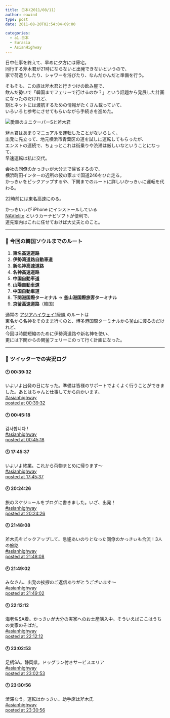 ```yaml
---
title: 日本(2011/08/11)
author: eawind
type: post
date: 2011-08-20T02:54:04+09:00

categories:
  - a1.日本
  - Eurasia
  - AsianHighway
---
```

日中仕事を終えて、早めに夕方には帰宅。  
同行する斧木君が21時にならないと出発できないというので、  
家で荷造りしたり、シャワーを浴びたり、なんだかんだと準備を行う。

そもそも、この旅は斧木君と行きつけの飲み屋で、  
飲んだ勢いで「韓国までフェリーで行けるのか？」という話題から発展した計画になったのだけれど、  
割とネットには渡航するための情報がたくさん載っていて、  
いろいろと参考にさせてもらいながら手続きを進めた。

![愛車のミニクーパーSと斧木君](/img/2011/08/CIMG16801.jpg)

斧木君はあまりマニュアルを運転したことがないらしく、  
出発に先立って、地元横浜市青葉区の道を試しに運転してもらったが、  
エンストの連続で、ちょっとこれは街乗りや渋滞は厳しいなということになって、  
早速運転は私に交代。

会社の同僚のかっきぃが大分まで帰省するので、  
横浜町田インターの近所の彼の家まで国道246をひた走る。  
かっきぃをピックアップするや、下関までのルートに詳しいかっきぃに運転を代わる。

22時前には東名高速にのる。

かっきいぃが iPhone にインストールしている  
[NAVIelite](http://dribrain.com/) というカーナビソフトが便利で、  
道先案内はこれに任せておけば大丈夫とのこと。

---

### **🚗 今回の韓国ソウルまでのルート**
1. **東名高速道路**  
2. **伊勢湾道路自動車道**  
3. **新名神高速道路**  
4. **名神高速道路**  
5. **中国自動車道**  
6. **山陽自動車道**  
7. **中国自動車道**  
8. **下関港国際ターミナル** → **釜山港国際旅客ターミナル**  
9. **京釜高速道路**（韓国）

通常の [アジアハイウェイ1号線](http://ja.wikipedia.org/wiki/%E3%82%A2%E3%82%B8%E3%82%A2%E3%83%8F%E3%82%A4%E3%82%A6%E3%82%A7%E3%82%A41%E5%8F%B7%E7%B7%9A) のルートは  
東名から名神をそのまま行くのと、博多港国際ターミナルから釜山に渡るのだけれど、  
今回は時間短縮のために伊勢湾道路や新名神を使い、  
更には下関からの関釜フェリーにのって行く計画になった。

---

### 📡 **ツイッターでの実況ログ**

#### 🕛 **00:39:32**  
いよいよ出発の日になった。準備は皆様のサポートでよくよく行うことができました。あとはちゃんと仕事してから向かいます。  
[#asianhighway](http://twitter.com/search?q=%23asianhighway)  
[posted at 00:39:32](http://twitter.com/eawind/status/101316759109369856)

#### 🕛 **00:45:18**  
감사합니다 !  
[#asianhighway](http://twitter.com/search?q=%23asianhighway)  
[posted at 00:45:18](http://twitter.com/eawind/status/101318209357099008)

#### 🕔 **17:45:37**  
いよいよ終業。これから荷物まとめに帰ります〜  
[#asianhighway](http://twitter.com/search?q=%23asianhighway)  
[posted at 17:45:37](http://twitter.com/eawind/status/101574979866460160)

#### 🕗 **20:24:26**  
旅のスケジュールをブログに書きました。いざ、出発！   
[#asianhighway](http://twitter.com/search?q=%23asianhighway)  
[posted at 20:24:26](http://twitter.com/eawind/status/101614947397677057)

#### 🕘 **21:48:08**  
斧木氏をピックアップして、急遽あいのりとなった同僚のかっきぃも合流！3人の旅路  
[#asianhighway](http://twitter.com/search?q=%23asianhighway)  
[posted at 21:48:08](http://twitter.com/eawind/status/101636011435626496)

#### 🕘 **21:49:02**  
みなさん、出発の挨拶のご返信ありがとうございます〜  
[#asianhighway](http://twitter.com/search?q=%23asianhighway)  
[posted at 21:49:02](http://twitter.com/eawind/status/101636238985007104)

#### 🕙 **22:12:12**  
海老名SA着。かっきぃが大分の実家へのお土産購入中。そういえばここはうちの実家のそばだ。  
[#asianhighway](http://twitter.com/search?q=%23asianhighway)  
[posted at 22:12:12](http://twitter.com/eawind/status/101642071433162752)

#### 🕚 **23:02:53**  
足柄SA。静岡県。ドッグラン付きサービスエリア  
[#asianhighway](http://twitter.com/search?q=%23asianhighway)  
[posted at 23:02:53](http://twitter.com/eawind/status/101654826009636864)

#### 🕛 **23:30:56**  
渋滞なう。運転はかっきぃ、助手席は斧木氏  
[#asianhighway](http://twitter.com/search?q=%23asianhighway)  
[posted at 23:30:56](http://twitter.com/eawind/status/101661883030978560)

